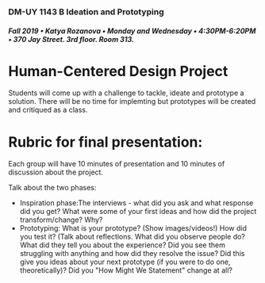 ### DM-UY 1143 B Ideation and Prototyping
##### Fall 2019 • Katya Rozanova • Monday and Wednesday • 4:30PM-6:20PM • 370 Jay Street. 3rd floor. Room 313.  

# Human-Centered Design Project

Students will come up with a challenge to tackle, ideate and prototype a solution. 
There will be no time for implemting but prototypes will be created and critiqued as a class. 


# Rubric for final presentation:

Each group will have 10 minutes of presentation and 10 minutes of discussion about the project. 

Talk about the two phases:

- Inspiration phase:The interviews - what did you ask and what response did you get? What were some of your first ideas and how did the project transform/change? Why?
- Prototyping: What is your prototype? (Show images/videos!) How did you test it? (Talk about reflections. What did you observe people do? What did they tell you about the experience? Did you see them struggling with anything and how did they resolve the issue? Did this give you ideas about your next prototype (if you were to do one, theoretically)? Did you "How Might We Statement" change at all?

